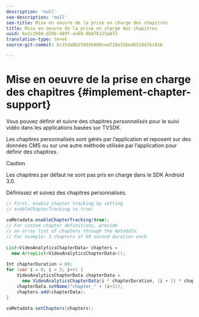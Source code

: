 ```yaml
---
description: 'null'
seo-description: 'null'
seo-title: Mise en oeuvre de la prise en charge des chapitres
title: Mise en oeuvre de la prise en charge des chapitres
uuid: 6e2c3994-d28b-489f-ae60-9b876125a871
translation-type: tm+mt
source-git-commit: bc35da8b258056809ceaf18e33bed631047bc81b

---
```



# Mise en oeuvre de la prise en charge des chapitres {#implement-chapter-support}

Vous pouvez définir et suivre des chapitres *personnalisés* pour le suivi vidéo dans les applications basées sur TVSDK.

Les chapitres personnalisés sont gérés par l’application et reposent sur des données CMS ou sur une autre méthode utilisée par l’application pour définir des chapitres.

>[!CAUTION]
>
>Les chapitres par défaut ne sont pas pris en charge dans le SDK Android 3.0.

Définissez et suivez des chapitres personnalisés.

```java
// First, enable chapter tracking by setting   
// enableChapterTracking to true: 
 
vaMetadata.enableChapterTracking(true); 
// For custom chapter definitions, provide  
// an array list of chapters through the metadata. 
// For example: 3 chapters of 60 second duration each 
 
List<VideoAnalyticsChapterData> chapters =  
  new ArrayList<VideoAnalyticsChapterData>(); 
 
Int chapterDuration = 60; 
for (var i = 0; i < 3; i++) { 
    VideoAnalyticsChapterData chapterData =  
      new VideoAnalyticsChapterData(i * chapterDuration, (i + 1) * chapterDuration);  
    chapterData.setName("chapter_" + (i+1)); 
    chapters.add(chapterData); 
} 
 
vaMetadata.setChapters(chapters); 
```
